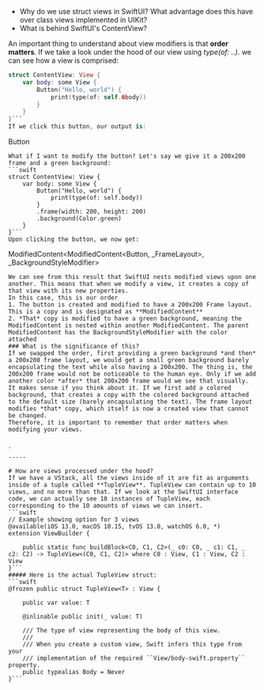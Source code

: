 - Why do we use struct views in SwiftUI? What advantage does this have over class views implemented in UIKit?
- What is behind SwiftUI's ContentView?

An important thing to understand about view modifiers is that **order matters**. If we take a look under the hood of our view using *type(of: ..)*. we can see how a view is comprised:
```swift
struct ContentView: View {
    var body: some View {
        Button("Hello, world") {
            print(type(of: self.6body))
        }
    }
}```
If we click this button, our output is:
```
Button<Text>
```
What if I want to modify the button? Let's say we give it a 200x200 frame and a green background:
```swift
struct ContentView: View {
    var body: some View {
        Button("Hello, world") {
            print(type(of: self.body))
        }
        .frame(width: 200, height: 200)
        .background(Color.green)
    }
}```
Upon clicking the button, we now get:
```
ModifiedContent<ModifiedContent<Button<Text>, _FrameLayout>, _BackgroundStyleModifier<Color>>
```
We can see from this result that SwiftUI nests modified views upon one another. This means that when we modify a view, it creates a copy of that view with its new properties.
In this case, this is our order
1. The button is created and modified to have a 200x200 Frame layout. This is a copy and is designated as **ModifiedContent**
2. *That* copy is modified to have a green background, meaning the ModifiedContent is nested within another ModifiedContent. The parent ModifiedContent has the BackgroundStyleModifier with the color attached
### What is the significance of this?
If we swapped the order, first providing a green background *and then* a 200x200 frame layout, we would get a small green background barely encapsulating the text while also having a 200x200. The thing is, the 200x200 frame would not be noticeable to the human eye. Only if we add another color *after* that 200x200 frame would we see that visually.
It makes sense if you think about it. If we first add a colored background, that creates a copy with the colored background attached to the default size (barely encapsulating the text). The frame layout modifies *that* copy, which itself is now a created view that cannot be changed.
Therefore, it is important to remember that order matters when modifying your views.


`
-----

# How are views processed under the hood?
If we have a VStack, all the views inside of it are fit as arguments inside of a tuple called **TupleView**. TupleView can contain up to 10 views, and no more than that. If we look at the SwiftUI interface code, we can actually see 10 instances of TupleView, each corresponding to the 10 amounts of views we can insert.
```swift
// Example showing option for 3 views
@available(iOS 13.0, macOS 10.15, tvOS 13.0, watchOS 6.0, *)
extension ViewBuilder {

    public static func buildBlock<C0, C1, C2>(_ c0: C0, _ c1: C1, _ c2: C2) -> TupleView<(C0, C1, C2)> where C0 : View, C1 : View, C2 : View
}```
##### Here is the actual TupleView struct:
```swift
@frozen public struct TupleView<T> : View {

    public var value: T

    @inlinable public init(_ value: T)

    /// The type of view representing the body of this view.
    ///
    /// When you create a custom view, Swift infers this type from your
    /// implementation of the required ``View/body-swift.property`` property.
    public typealias Body = Never
}```
